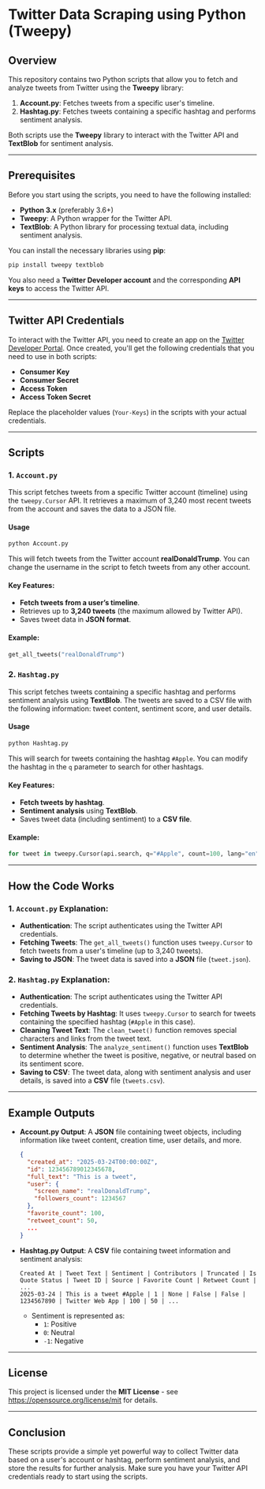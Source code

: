 # Twitter Data Scraping using Python (Tweepy)

## Overview

This repository contains two Python scripts that allow you to fetch and analyze tweets from Twitter using the **Tweepy** library:

1. **Account.py**: Fetches tweets from a specific user's timeline.
2. **Hashtag.py**: Fetches tweets containing a specific hashtag and performs sentiment analysis.

Both scripts use the **Tweepy** library to interact with the Twitter API and **TextBlob** for sentiment analysis.

---

## Prerequisites

Before you start using the scripts, you need to have the following installed:

- **Python 3.x** (preferably 3.6+)
- **Tweepy**: A Python wrapper for the Twitter API.
- **TextBlob**: A Python library for processing textual data, including sentiment analysis.

You can install the necessary libraries using **pip**:

```bash
pip install tweepy textblob
```

You also need a **Twitter Developer account** and the corresponding **API keys** to access the Twitter API.

---

## Twitter API Credentials

To interact with the Twitter API, you need to create an app on the [Twitter Developer Portal](https://developer.twitter.com/en/apps). Once created, you'll get the following credentials that you need to use in both scripts:

- **Consumer Key**
- **Consumer Secret**
- **Access Token**
- **Access Token Secret**

Replace the placeholder values (`Your-Keys`) in the scripts with your actual credentials.

---

## Scripts

### 1. `Account.py`

This script fetches tweets from a specific Twitter account (timeline) using the `tweepy.Cursor` API. It retrieves a maximum of 3,240 most recent tweets from the account and saves the data to a JSON file.

#### Usage

```bash
python Account.py
```

This will fetch tweets from the Twitter account **realDonaldTrump**. You can change the username in the script to fetch tweets from any other account.

#### Key Features:

- **Fetch tweets from a user’s timeline**.
- Retrieves up to **3,240 tweets** (the maximum allowed by Twitter API).
- Saves tweet data in **JSON format**.

#### Example:
```python
get_all_tweets("realDonaldTrump")
```

### 2. `Hashtag.py`

This script fetches tweets containing a specific hashtag and performs sentiment analysis using **TextBlob**. The tweets are saved to a CSV file with the following information: tweet content, sentiment score, and user details.

#### Usage

```bash
python Hashtag.py
```

This will search for tweets containing the hashtag `#Apple`. You can modify the hashtag in the `q` parameter to search for other hashtags.

#### Key Features:

- **Fetch tweets by hashtag**.
- **Sentiment analysis** using **TextBlob**.
- Saves tweet data (including sentiment) to a **CSV file**.

#### Example:
```python
for tweet in tweepy.Cursor(api.search, q="#Apple", count=100, lang="en", tweet_mode='extended', since="2018-01-01").items(maxTweets):
```

---

## How the Code Works

### 1. `Account.py` Explanation:

- **Authentication**: The script authenticates using the Twitter API credentials.
- **Fetching Tweets**: The `get_all_tweets()` function uses `tweepy.Cursor` to fetch tweets from a user's timeline (up to 3,240 tweets).
- **Saving to JSON**: The tweet data is saved into a **JSON** file (`tweet.json`).

### 2. `Hashtag.py` Explanation:

- **Authentication**: The script authenticates using the Twitter API credentials.
- **Fetching Tweets by Hashtag**: It uses `tweepy.Cursor` to search for tweets containing the specified hashtag (`#Apple` in this case).
- **Cleaning Tweet Text**: The `clean_tweet()` function removes special characters and links from the tweet text.
- **Sentiment Analysis**: The `analyze_sentiment()` function uses **TextBlob** to determine whether the tweet is positive, negative, or neutral based on its sentiment score.
- **Saving to CSV**: The tweet data, along with sentiment analysis and user details, is saved into a **CSV** file (`tweets.csv`).

---

## Example Outputs

- **Account.py Output**: A **JSON** file containing tweet objects, including information like tweet content, creation time, user details, and more.
  
  ```json
  {
    "created_at": "2025-03-24T00:00:00Z",
    "id": 123456789012345678,
    "full_text": "This is a tweet",
    "user": {
      "screen_name": "realDonaldTrump",
      "followers_count": 1234567
    },
    "favorite_count": 100,
    "retweet_count": 50,
    ...
  }
  ```

- **Hashtag.py Output**: A **CSV** file containing tweet information and sentiment analysis:

  ```csv
  Created At | Tweet Text | Sentiment | Contributors | Truncated | Is Quote Status | Tweet ID | Source | Favorite Count | Retweet Count | ...
  2025-03-24 | This is a tweet #Apple | 1 | None | False | False | 1234567890 | Twitter Web App | 100 | 50 | ...
  ```

  - Sentiment is represented as:
    - `1`: Positive
    - `0`: Neutral
    - `-1`: Negative

---

## License

This project is licensed under the **MIT License** - see https://opensource.org/license/mit for details.

---

## Conclusion

These scripts provide a simple yet powerful way to collect Twitter data based on a user's account or hashtag, perform sentiment analysis, and store the results for further analysis. Make sure you have your Twitter API credentials ready to start using the scripts.
